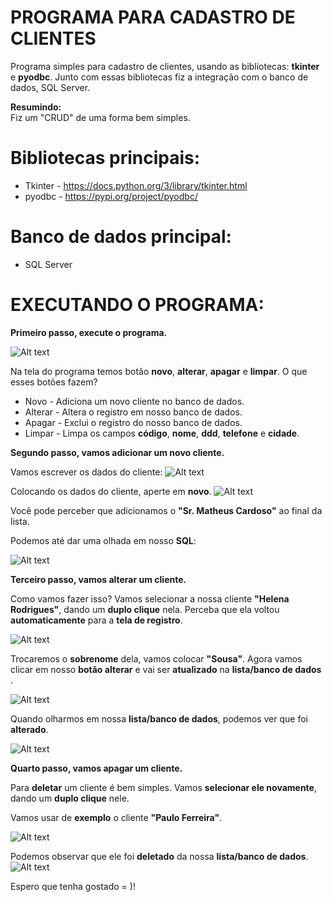# **PROGRAMA PARA CADASTRO DE CLIENTES**

Programa simples para cadastro de clientes, usando as bibliotecas: **tkinter** e **pyodbc**.
Junto com essas bibliotecas fiz a integração com o banco de dados, SQL Server.

**Resumindo:** \
Fiz um "CRUD" de uma forma bem simples. 


# **Bibliotecas principais:**
* Tkinter - https://docs.python.org/3/library/tkinter.html
* pyodbc - https://pypi.org/project/pyodbc/

# **Banco de dados principal:**
* SQL Server

# **EXECUTANDO O PROGRAMA:**

**Primeiro passo, execute o programa.**

![Alt text](explicacoes/1.PNG)

Na tela do programa temos botão **novo**, **alterar**, **apagar** e **limpar**. O que esses botões fazem?

* Novo - Adiciona um novo cliente no banco de dados.
* Alterar - Altera o registro em nosso banco de dados.
* Apagar - Exclui o registro do nosso banco de dados.
* Limpar - Limpa os campos **código**, **nome**, **ddd**, **telefone** e **cidade**.

**Segundo passo, vamos adicionar um novo cliente.**

Vamos escrever os dados do cliente:
![Alt text](explicacoes/2.PNG)

Colocando os dados do cliente, aperte em **novo**.
![Alt text](explicacoes/3.PNG)

Você pode perceber que adicionamos o **"Sr. Matheus Cardoso"** ao final da lista.

Podemos até dar uma olhada em nosso **SQL**:

![Alt text](explicacoes/4.PNG)

**Terceiro passo, vamos alterar um cliente.**

Como vamos fazer isso? Vamos selecionar a nossa cliente **"Helena Rodrigues"**, dando um **duplo clique** nela. Perceba que ela voltou **automaticamente** para a **tela de registro**.

![Alt text](explicacoes/5.PNG)

Trocaremos o **sobrenome** dela, vamos colocar **"Sousa"**.
Agora vamos clicar em nosso **botão alterar** e vai ser **atualizado**
na **lista/banco de dados** .

![Alt text](explicacoes/6.PNG)

Quando olharmos em nossa **lista/banco de dados**, podemos ver que foi **alterado**.

![Alt text](explicacoes/7.PNG)

**Quarto passo, vamos apagar um cliente.**

Para **deletar** um cliente é bem simples. Vamos **selecionar ele novamente**, dando um **duplo clique** nele.

Vamos usar de **exemplo** o cliente **"Paulo Ferreira"**.

![Alt text](explicacoes/8.PNG)

Podemos observar que ele foi **deletado** da nossa **lista/banco de dados**.
![Alt text](explicacoes/9.PNG)

Espero que tenha gostado = )!